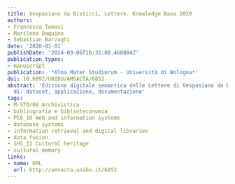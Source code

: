 ```yaml
---
title: Vespasiano da Bisticci, Lettere. Knowledge Base 2020
authors:
- Francesca Tomasi
- Marilena Daquino
- Sebastian Barzaghi
date: '2020-01-01'
publishDate: '2024-09-06T16:31:08.460084Z'
publication_types:
- manuscript
publication: '*Alma Mater Studiorum - Università di Bologna*'
doi: 10.6092/UNIBO/AMSACTA/6852
abstract: 'Edizione digitale semantica delle Lettere di Vespasiano da Bisticci, comprensiva
  di: dataset, applicazione, documentazione'
tags:
- M-STO/08 Archivistica
- bibliografia e biblioteconomia
- PE6_10 Web and information systems
- database systems
- information retrieval and digital libraries
- data fusion
- SH5_11 Cultural heritage
- cultural memory
links:
- name: URL
  url: http://amsacta.unibo.it/6852
---
```

